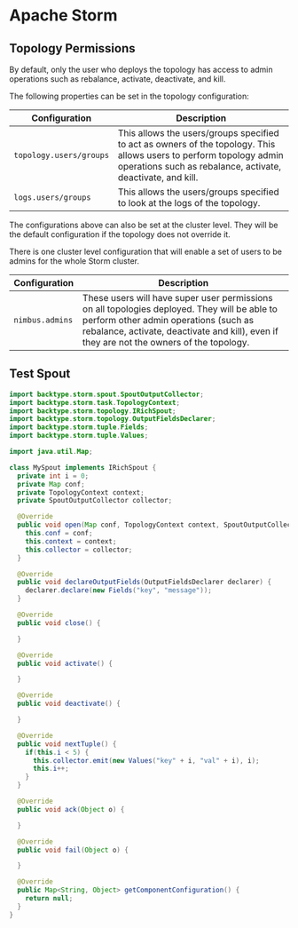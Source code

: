 # Apache Storm

## Topology Permissions
By default, only the user who deploys the topology has access to admin operations such as rebalance, activate, deactivate, and kill.

The following properties can be set in the topology configuration:

| Configuration | Description |
| -- | -- |
| `topology.users/groups` | This allows the users/groups specified to act as owners of the topology. This allows users to perform topology admin operations such as rebalance, activate, deactivate, and kill. |
| `logs.users/groups` | This allows the users/groups specified to look at the logs of the topology. |

The configurations above can also be set at the cluster level. They will be the default configuration if the topology does not override it.

There is one cluster level configuration that will enable a set of users to be admins for the whole Storm cluster.

| Configuration | Description |
| -- | -- |
| `nimbus.admins` | These users will have super user permissions on all topologies deployed. They will be able to perform other admin operations (such as rebalance, activate, deactivate and kill), even if they are not the owners of the topology. |

## Test Spout
```java
import backtype.storm.spout.SpoutOutputCollector;
import backtype.storm.task.TopologyContext;
import backtype.storm.topology.IRichSpout;
import backtype.storm.topology.OutputFieldsDeclarer;
import backtype.storm.tuple.Fields;
import backtype.storm.tuple.Values;

import java.util.Map;

class MySpout implements IRichSpout {
  private int i = 0;
  private Map conf;
  private TopologyContext context;
  private SpoutOutputCollector collector;

  @Override
  public void open(Map conf, TopologyContext context, SpoutOutputCollector collector) {
    this.conf = conf;
    this.context = context;
    this.collector = collector;
  }

  @Override
  public void declareOutputFields(OutputFieldsDeclarer declarer) {
    declarer.declare(new Fields("key", "message"));
  }

  @Override
  public void close() {

  }

  @Override
  public void activate() {

  }

  @Override
  public void deactivate() {

  }

  @Override
  public void nextTuple() {
    if(this.i < 5) {
      this.collector.emit(new Values("key" + i, "val" + i), i);
      this.i++;
    }
  }

  @Override
  public void ack(Object o) {

  }

  @Override
  public void fail(Object o) {

  }

  @Override
  public Map<String, Object> getComponentConfiguration() {
    return null;
  }
}
```